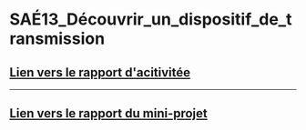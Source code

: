 # SAÉ13_Découvrir_un_dispositif_de_transmission

## [Lien vers le rapport d'acitivitée](Rapport-activite-FULOP-PUIG.pdf)

----

## [Lien vers le rapport du mini-projet]()
